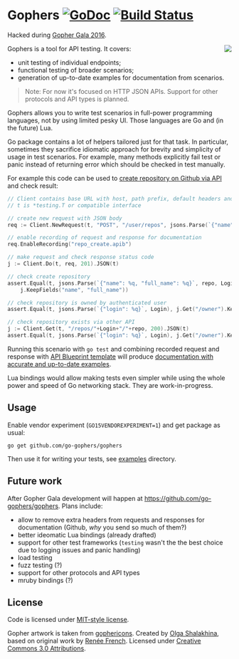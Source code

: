 # Gophers [![GoDoc](https://godoc.org/github.com/go-gophers/gophers?status.svg)](https://godoc.org/github.com/go-gophers/gophers) [![Build Status](https://travis-ci.org/go-gophers/gophers.svg?branch=master)](https://travis-ci.org/go-gophers/gophers)

Hacked during [Gopher Gala 2016](http://gophergala.com).

<img align="right" src="https://github.com/go-gophers/gophers/wiki/logo.png" />

Gophers is a tool for API testing. It covers:
* unit testing of individual endpoints;
* functional testing of broader scenarios;
* generation of up-to-date examples for documentation from scenarios.

> Note: For now it's focused on HTTP JSON APIs. Support for other protocols and API types is planned.

Gophers allows you to write test scenarios in full-power programming languages, not by using
limited pesky UI. Those languages are Go and (in the future) Lua.

Go package contains a lot of helpers tailored just for that task. In particular, sometimes they
sacrifice idiomatic approach for brevity and simplicity of usage in test scenarios. For example,
many methods explicitly fail test or panic instead of returning error which should be checked
in test manually.

For example this code can be used to
[create repository on Github via API](https://developer.github.com/v3/repos/#create)
and check result:
```go
// Client contains base URL with host, path prefix, default headers and query parameters
// t is *testing.T or compatible interface

// create new request with JSON body
req := Client.NewRequest(t, "POST", "/user/repos", jsons.Parse(`{"name": %q}`, repo))

// enable recording of request and response for documentation
req.EnableRecording("repo_create.apib")

// make request and check response status code
j := Client.Do(t, req, 201).JSON(t)

// check create repository
assert.Equal(t, jsons.Parse(`{"name": %q, "full_name": %q}`, repo, Login+"/"+repo),
	j.KeepFields("name", "full_name"))

// check repository is owned by authenticated user
assert.Equal(t, jsons.Parse(`{"login": %q}`, Login), j.Get("/owner").KeepFields("login"))

// check repository exists via other API
j := Client.Get(t, "/repos/"+Login+"/"+repo, 200).JSON(t)
assert.Equal(t, jsons.Parse(`{"login": %q}`, Login), j.Get("/owner").KeepFields("login"))
```

Running this scenario with `go test` and combining recorded request and response with
[API Blueprint template](examples/github-go/github.apib) will produce
[documentation with accurate and up-to-date examples](https://rawgit.com/go-gophers/gophers/master/examples/github-go/github.html).

Lua bindings would allow making tests even simpler while using the whole power and speed of Go
networking stack. They are work-in-progress.


## Usage

Enable vendor experiment (`GO15VENDOREXPERIMENT=1`) and get package as usual:
```
go get github.com/go-gophers/gophers
```

Then use it for writing your tests, see [examples](examples/) directory.


## Future work

After Gopher Gala development will happen at https://github.com/go-gophers/gophers. Plans include:

* allow to remove extra headers from requests and responses for documentation (Github, _why_ you send so much of them?)
* better ideomatic Lua bindings (already drafted)
* support for other test frameworks (`testing` wasn't the the best choice due to logging issues
  and panic handling)
* load testing
* fuzz testing (?)
* support for other protocols and API types
* mruby bindings (?)


## License

Code is licensed under [MIT-style license](LICENSE).

Gopher artwork is taken from [gophericons](https://github.com/hackraft/gophericons).
Created by [Olga Shalakhina](https://www.facebook.com/olga.shalakhina), based on original work
by [Renée French](http://reneefrench.blogspot.com). Licensed under
[Creative Commons 3.0 Attributions](http://creativecommons.org/licenses/by/3.0/).
